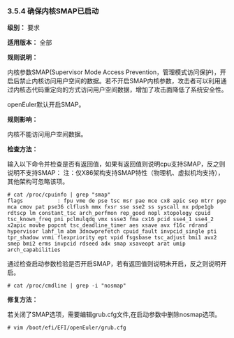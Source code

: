 ### 3.5.4 确保内核SMAP已启动

**级别：** 要求

**适用版本：** 全部

**规则说明：** 

内核参数SMAP(Supervisor Mode Access Prevention，管理模式访问保护)，开启后禁止内核访问用户空间的数据。若不开启SMAP内核参数，攻击者可以利用通过内核态代码重定向的方式访问用户空间数据，增加了攻击面降低了系统安全性。

openEuler默认开启SMAP。

**规则影响：**

内核不能访问用户空间数据。

**检查方法：**

输入以下命令并检查是否有返回值，如果有返回值则说明cpu支持SMAP，反之则说明不支持SMAP：
注：仅X86架构支持SMAP特性（物理机、虚拟机均支持），其他架构可忽略该项。

```
# cat /proc/cpuinfo | grep "smap"
flags           : fpu vme de pse tsc msr pae mce cx8 apic sep mtrr pge mca cmov pat pse36 clflush mmx fxsr sse sse2 ss syscall nx pdpe1gb rdtscp lm constant_tsc arch_perfmon rep_good nopl xtopology cpuid tsc_known_freq pni pclmulqdq vmx ssse3 fma cx16 pcid sse4_1 sse4_2 x2apic movbe popcnt tsc_deadline_timer aes xsave avx f16c rdrand hypervisor lahf_lm abm 3dnowprefetch cpuid_fault invpcid_single pti tpr_shadow vnmi flexpriority ept vpid fsgsbase tsc_adjust bmi1 avx2 smep bmi2 erms invpcid rdseed adx smap xsaveopt arat umip arch_capabilities
```

通过检查启动参数检验是否开启SMAP，若有返回值则说明未开启，反之则说明开启。

```
# cat /proc/cmdline | grep -i "nosmap"
```

**修复方法：**

若关闭了SMAP选项，需要编辑grub.cfg文件,在启动参数中删除nosmap选项。

```
# vim /boot/efi/EFI/openEuler/grub.cfg
```